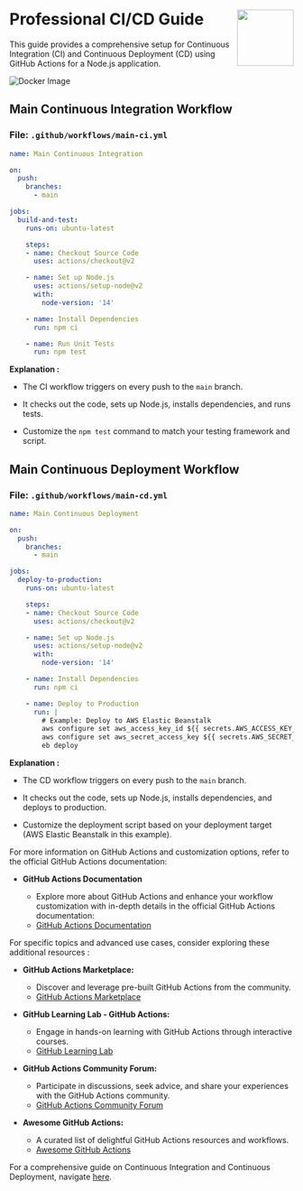 # Professional CI/CD Guide <img src="https://gitlab.msu.edu/uploads/-/system/project/avatar/6141/gitlab-ci-cd-logo_2x.png" width="100" align="right">


This guide provides a comprehensive setup for Continuous Integration (CI) and Continuous Deployment (CD) using GitHub Actions for a Node.js application.

![Docker Image](https://miro.medium.com/v2/resize:fit:1200/1*F39rzqKF2emm93GFllmxoA.png)

## Main Continuous Integration Workflow

### File: `.github/workflows/main-ci.yml`

```yaml
name: Main Continuous Integration

on:
  push:
    branches:
      - main

jobs:
  build-and-test:
    runs-on: ubuntu-latest

    steps:
    - name: Checkout Source Code
      uses: actions/checkout@v2

    - name: Set up Node.js
      uses: actions/setup-node@v2
      with:
        node-version: '14'

    - name: Install Dependencies
      run: npm ci

    - name: Run Unit Tests
      run: npm test
```

**Explanation :**

- The CI workflow triggers on every push to the `main` branch.

- It checks out the code, sets up Node.js, installs dependencies, and runs tests.

- Customize the `npm test` command to match your testing framework and script.

## Main Continuous Deployment Workflow

### File: `.github/workflows/main-cd.yml`

```yaml
name: Main Continuous Deployment

on:
  push:
    branches:
      - main

jobs:
  deploy-to-production:
    runs-on: ubuntu-latest

    steps:
    - name: Checkout Source Code
      uses: actions/checkout@v2

    - name: Set up Node.js
      uses: actions/setup-node@v2
      with:
        node-version: '14'

    - name: Install Dependencies
      run: npm ci

    - name: Deploy to Production
      run: |
        # Example: Deploy to AWS Elastic Beanstalk
        aws configure set aws_access_key_id ${{ secrets.AWS_ACCESS_KEY_ID }}
        aws configure set aws_secret_access_key ${{ secrets.AWS_SECRET_ACCESS_KEY }}
        eb deploy
```

**Explanation :**

- The CD workflow triggers on every push to the `main` branch.

- It checks out the code, sets up Node.js, installs dependencies, and deploys to production.

- Customize the deployment script based on your deployment target (AWS Elastic Beanstalk in this example).

For more information on GitHub Actions and customization options, refer to the official GitHub Actions documentation:


- **GitHub Actions Documentation**

  - Explore more about GitHub Actions and enhance your workflow customization with in-depth details in the official GitHub Actions documentation:
  - [GitHub Actions Documentation](https://docs.github.com/en/actions)

For specific topics and advanced use cases, consider exploring these additional resources :

- **GitHub Actions Marketplace:**
  - Discover and leverage pre-built GitHub Actions from the community.
  - [GitHub Actions Marketplace](https://github.com/marketplace?type=actions)

- **GitHub Learning Lab - GitHub Actions:**
  - Engage in hands-on learning with GitHub Actions through interactive courses.
  - [GitHub Learning Lab](https://lab.github.com/githubtraining/github-actions:-hello-world)

- **GitHub Actions Community Forum:**
  - Participate in discussions, seek advice, and share your experiences with the GitHub Actions community.
  - [GitHub Actions Community Forum](https://github.community/c/github-actions/42)

- **Awesome GitHub Actions:**
  - A curated list of delightful GitHub Actions resources and workflows.
  - [Awesome GitHub Actions](https://github.com/sdras/awesome-actions)

For a comprehensive guide on Continuous Integration and Continuous Deployment, navigate [here](./ci-cd-guide.md).
